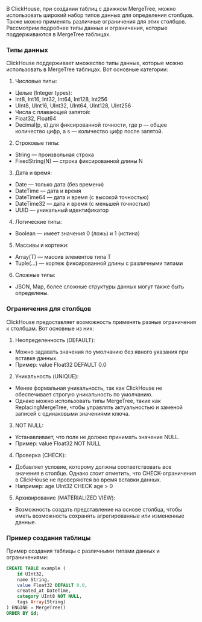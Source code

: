 В ClickHouse, при создании таблиц с движком MergeTree, можно использовать широкий набор типов данных для определения столбцов. Также можно применять различные ограничения для этих столбцов. Рассмотрим подробнее типы данных и ограничения, которые поддерживаются в MergeTree таблицах.

### Типы данных

ClickHouse поддерживает множество типы данных, которые можно использовать в MergeTree таблицах. Вот основные категории:

1. Числовые типы:
- Целые (Integer types):
- Int8, Int16, Int32, Int64, Int128, Int256
- UInt8, UInt16, UInt32, UInt64, UInt128, UInt256
- Числа с плавающей запятой:
- Float32, Float64
- Decimal(p, s) для фиксированной точности, где p — общее количество цифр, а s — количество цифр после запятой.

2. Строковые типы:
- String — произвольная строка
- FixedString(N) — строка фиксированной длины N

3. Дата и время:
- Date — только дата (без времени)
- DateTime — дата и время
- DateTime64 — дата и время (с высокой точностью)
- DateTime32 — дата и время (с меньшей точностью)
- UUID — уникальный идентификатор

4. Логические типы:
- Boolean — имеет значения 0 (ложь) и 1 (истина)

5. Массивы и кортежи:
- Array(T) — массив элементов типа T
- Tuple(...) — кортеж фиксированной длины с различными типами

6. Сложные типы:
- JSON, Map, более сложные структуры данных могут также быть определены.

### Ограничения для столбцов

ClickHouse предоставляет возможность применять разные ограничения к столбцам. Вот основные из них:

1. Неопределенность (DEFAULT):
- Можно задавать значения по умолчанию без явного указания при вставке данных.
- Пример: value Float32 DEFAULT 0.0

2. Уникальность (UNIQUE):
- Менее формальная уникальность, так как ClickHouse не обеспечивает строгую уникальность по умолчанию.
- Однако можно использовать типы MergeTree, такие как ReplacingMergeTree, чтобы управлять актуальностью и заменой записей с одинаковыми значениями ключа.

3. NOT NULL:
- Устанавливает, что поле не должно принимать значение NULL.
- Пример: value Float32 NOT NULL

4. Проверка (CHECK):
- Добавляет условие, которому должны соответствовать все значения в столбце. Однако стоит отметить, что CHECK-ограничения в ClickHouse не проверяются во время вставки данных.
- Например: age UInt32 CHECK age > 0

5. Архивирование (MATERIALIZED VIEW):
- Возможность создать представление на основе столбца, чтобы иметь возможность сохранять агрегированные или измененные данные.

### Пример создания таблицы

Пример создания таблицы с различными типами данных и ограничениями:
```sql
CREATE TABLE example (
    id UInt32,
    name String,
    value Float32 DEFAULT 0.0,
    created_at DateTime,
    category UInt8 NOT NULL,
    tags Array(String)
) ENGINE = MergeTree()
ORDER BY id;
```

